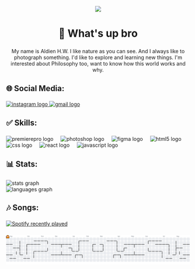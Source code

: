 <div align="center">
  <img height="200" src="https://media2.giphy.com/media/v1.Y2lkPTc5MGI3NjExdXRtN3pxeGQ4ZnRrZHd0Z2RxeTFyZmV0eHpxenVvdnprZWtvOTA3byZlcD12MV9pbnRlcm5hbF9naWZfYnlfaWQmY3Q9Zw/dU97uV3UyP0ly/giphy.gif"  />
</div>

###

<h1 align="center">👋 What's up bro</h1>

###

<p align="center">My name is Aldien H.W. I like nature as you can see. And I always like to photograph something. I'd like to explore and learning new things. I'm interested about Philosophy too, want to know how this world works and why.</p>

###

<h2 align="left">🌐 Social Media:</h2>

###

<div align="left">
  <a href="https://www.instagram.com/aldhdrwhy/profilecard/?igsh=MXZtd2d4ZjBlMHdydg%3D%3D" target="_blank">
    <img src="https://img.shields.io/static/v1?message=Instagram&logo=instagram&label=&color=E4405F&logoColor=white&labelColor=&style=for-the-badge" height="40" alt="instagram logo"  />
  </a>
  <a href="aldienhaidarwahyono@gmail.com" target="_blank">
    <img src="https://img.shields.io/static/v1?message=Gmail&logo=gmail&label=&color=D14836&logoColor=white&labelColor=&style=for-the-badge" height="40" alt="gmail logo"  />
  </a>
</div>

###

<h2 align="left">✅ Skills:</h2>

###

<div align="left">
  <img src="https://cdn.jsdelivr.net/gh/devicons/devicon/icons/premierepro/premierepro-plain.svg" height="40" alt="premierepro logo"  />
  <img width="12" />
  <img src="https://cdn.jsdelivr.net/gh/devicons/devicon/icons/photoshop/photoshop-plain.svg" height="40" alt="photoshop logo"  />
  <img width="12" />
  <img src="https://cdn.jsdelivr.net/gh/devicons/devicon/icons/figma/figma-original.svg" height="40" alt="figma logo"  />
  <img width="12" />
  <img src="https://cdn.jsdelivr.net/gh/devicons/devicon/icons/html5/html5-original.svg" height="40" alt="html5 logo"  />
  <img width="12" />
  <img src="https://cdn.jsdelivr.net/gh/devicons/devicon/icons/css3/css3-original.svg" height="40" alt="css logo"  />
  <img width="12" />
  <img src="https://cdn.jsdelivr.net/gh/devicons/devicon/icons/react/react-original.svg" height="40" alt="react logo"  />
  <img width="12" />
  <img src="https://cdn.jsdelivr.net/gh/devicons/devicon/icons/javascript/javascript-original.svg" height="40" alt="javascript logo"  />
</div>

###

<h2 align="left">📊 Stats:</h2>

###

<div align="left">
  <img src="https://github-readme-stats.vercel.app/api?username=aldienhw&hide_title=false&hide_rank=false&show_icons=true&include_all_commits=true&count_private=true&disable_animations=false&theme=dracula&locale=en&hide_border=false&order=1" height="150" alt="stats graph" /> <br>
  <img src="https://github-readme-stats.vercel.app/api/top-langs?username=aldienhw&locale=en&hide_title=false&layout=compact&card_width=320&langs_count=5&theme=dracula&hide_border=false&order=2" height="150" alt="languages graph"  />
</div>

###

<h2 align="left">🎶 Songs:</h2>

###

<div align="left">
  <a href="https://open.spotify.com/user/31xuqtrkl3olrz53joh4n4tw52iq">
    <img src="https://spotify-recently-played-readme.vercel.app/api?user=31xuqtrkl3olrz53joh4n4tw52iq&count=5" alt="Spotify recently played"  />
  </a>
</div>

###

<picture>
  <source media="(prefers-color-scheme: dark)" srcset="https://raw.githubusercontent.com/aldienhw/aldienhw/output/pacman-contribution-graph-dark.svg">
  <source media="(prefers-color-scheme: light)" srcset="https://raw.githubusercontent.com/aldienhw/aldienhw/output/pacman-contribution-graph.svg">
  <img alt="pacman contribution graph" src="https://raw.githubusercontent.com/aldienhw/aldienhw/output/pacman-contribution-graph.svg">
</picture>

###
